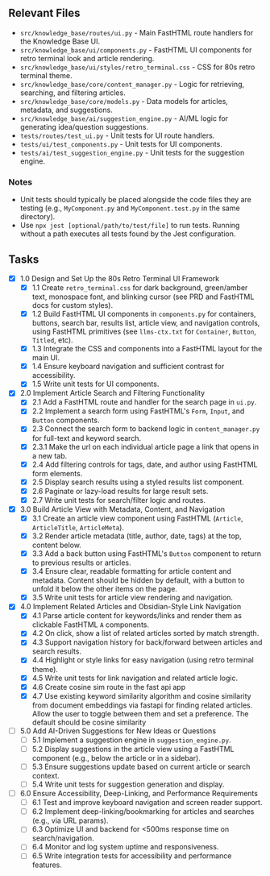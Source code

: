 ## Relevant Files

- `src/knowledge_base/routes/ui.py` - Main FastHTML route handlers for the Knowledge Base UI.
- `src/knowledge_base/ui/components.py` - FastHTML UI components for retro terminal look and article rendering.
- `src/knowledge_base/ui/styles/retro_terminal.css` - CSS for 80s retro terminal theme.
- `src/knowledge_base/core/content_manager.py` - Logic for retrieving, searching, and filtering articles.
- `src/knowledge_base/core/models.py` - Data models for articles, metadata, and suggestions.
- `src/knowledge_base/ai/suggestion_engine.py` - AI/ML logic for generating idea/question suggestions.
- `tests/routes/test_ui.py` - Unit tests for UI route handlers.
- `tests/ui/test_components.py` - Unit tests for UI components.
- `tests/ai/test_suggestion_engine.py` - Unit tests for the suggestion engine.

### Notes

- Unit tests should typically be placed alongside the code files they are testing (e.g., `MyComponent.py` and `MyComponent.test.py` in the same directory).
- Use `npx jest [optional/path/to/test/file]` to run tests. Running without a path executes all tests found by the Jest configuration.

## Tasks

- [x] 1.0 Design and Set Up the 80s Retro Terminal UI Framework
  - [x] 1.1 Create `retro_terminal.css` for dark background, green/amber text, monospace font, and blinking cursor (see PRD and FastHTML docs for custom styles).
  - [x] 1.2 Build FastHTML UI components in `components.py` for containers, buttons, search bar, results list, article view, and navigation controls, using FastHTML primitives (see `llms-ctx.txt` for `Container`, `Button`, `Titled`, etc).
  - [x] 1.3 Integrate the CSS and components into a FastHTML layout for the main UI.
  - [x] 1.4 Ensure keyboard navigation and sufficient contrast for accessibility.
  - [x] 1.5 Write unit tests for UI components.

- [x] 2.0 Implement Article Search and Filtering Functionality
  - [x] 2.1 Add a FastHTML route and handler for the search page in `ui.py`.
  - [x] 2.2 Implement a search form using FastHTML's `Form`, `Input`, and `Button` components.
  - [x] 2.3 Connect the search form to backend logic in `content_manager.py` for full-text and keyword search.
  - [x] 2.3.1 Make the url on each individual article page a link that opens in a new tab.
  - [x] 2.4 Add filtering controls for tags, date, and author using FastHTML form elements.
  - [x] 2.5 Display search results using a styled results list component.
  - [x] 2.6 Paginate or lazy-load results for large result sets.
  - [x] 2.7 Write unit tests for search/filter logic and routes.

- [x] 3.0 Build Article View with Metadata, Content, and Navigation
  - [x] 3.1 Create an article view component using FastHTML (`Article`, `ArticleTitle`, `ArticleMeta`).
  - [x] 3.2 Render article metadata (title, author, date, tags) at the top, content below.
  - [x] 3.3 Add a back button using FastHTML's `Button` component to return to previous results or articles.
  - [x] 3.4 Ensure clear, readable formatting for article content and metadata. Content should be hidden by default, with a button to unfold it below the other items on the page.
  - [x] 3.5 Write unit tests for article view rendering and navigation.

- [x] 4.0 Implement Related Articles and Obsidian-Style Link Navigation
  - [x] 4.1 Parse article content for keywords/links and render them as clickable FastHTML `A` components.
  - [x] 4.2 On click, show a list of related articles sorted by match strength.
  - [x] 4.3 Support navigation history for back/forward between articles and search results.
  - [x] 4.4 Highlight or style links for easy navigation (using retro terminal theme).
  - [x] 4.5 Write unit tests for link navigation and related article logic.
  - [x] 4.6 Create cosine sim route in the fast api app
  - [x] 4.7 Use existing keyword similarity algorithm and cosine similarity from document embeddings via fastapi for finding related articles. Allow the user to toggle between them and set a preference. The default should be cosine similarity 

- [ ] 5.0 Add AI-Driven Suggestions for New Ideas or Questions
  - [ ] 5.1 Implement a suggestion engine in `suggestion_engine.py`. 
  - [ ] 5.2 Display suggestions in the article view using a FastHTML component (e.g., below the article or in a sidebar).
  - [ ] 5.3 Ensure suggestions update based on current article or search context.
  - [ ] 5.4 Write unit tests for suggestion generation and display.

- [ ] 6.0 Ensure Accessibility, Deep-Linking, and Performance Requirements
  - [ ] 6.1 Test and improve keyboard navigation and screen reader support.
  - [ ] 6.2 Implement deep-linking/bookmarking for articles and searches (e.g., via URL params).
  - [ ] 6.3 Optimize UI and backend for <500ms response time on search/navigation.
  - [ ] 6.4 Monitor and log system uptime and responsiveness.
  - [ ] 6.5 Write integration tests for accessibility and performance features.